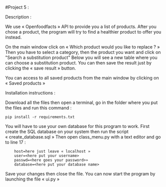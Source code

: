 ﻿#Project 5 :

Description :

We use « Openfoodfacts » API to provide you a list of products. 
After you chose a product, the program will try to find a healthier product to offer you instead.

On the main window click on « Which product would you like to replace ? »
Then you have to select a category, then the product you want and click on "Search a substitution product" 
Below you will see a new table where you can choose a substitution product.
You can then save the result just by clicking the « save result » button.

You can access to all saved products from the main window by clicking on « Saved products »
 
Installation instructions :

Download all the files then open a terminal, go in the folder where you put the files and run this command :
```
pip install -r requirements.txt
```
You will have to use your own database for this program to work.
First create the SQL database on your system then run the script « create_database.sql »
Then open class_menu.py with a text editor and go to line 17 :
```
	host=here just leave « localhost »
	user=<here put your username>
	passwd=<here goes your password>»
	database=<here put your database name>
```
Save your changes then close the file.
You can now start the program by launching the file « ui.py »

